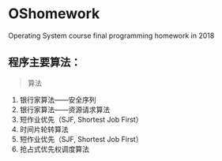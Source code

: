 # OShomework
Operating System course final programming homework in 2018

程序主要算法：
---------------------------------------
>算法
<ol>
<li>银行家算法——安全序列</li>
<li>银行家算法——资源请求算法</li>
<li>短作业优先（SJF, Shortest Job First）</li>
<li>时间片轮转算法</li>
<li>短作业优先（SJF, Shortest Job First）</li>
<li>抢占式优先权调度算法</li>
</ol>
